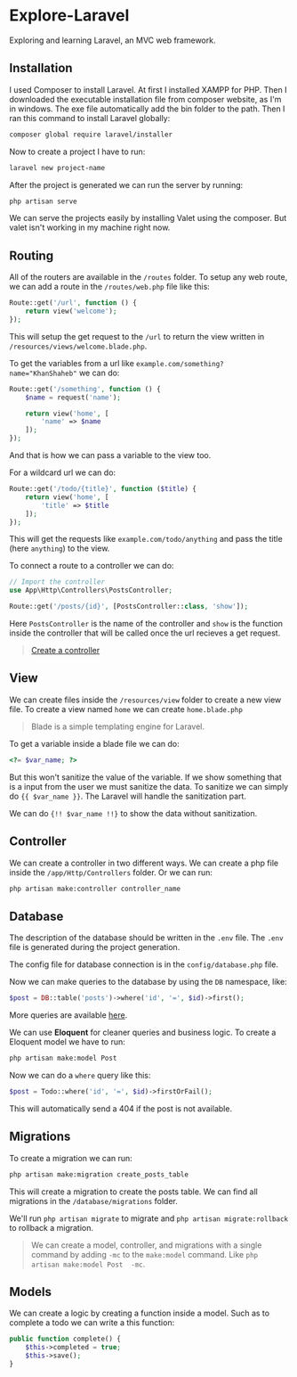 # Explore-Laravel

Exploring and learning Laravel, an MVC web framework.

## Installation

I used Composer to install Laravel. At first I installed XAMPP for PHP. Then I downloaded the executable installation file from composer website, as I'm in windows. The exe file automatically add the bin folder to the path. Then I ran this command to install Laravel globally:

```sh
composer global require laravel/installer
```

Now to create a project I have to run:

```sh
laravel new project-name
```

After the project is generated we can run the server by running:

```sh
php artisan serve
```

We can serve the projects easily by installing Valet using the composer. But valet isn't working in my machine right now.

## Routing

All of the routers are available in the `/routes` folder. To setup any web route, we can add a route in the `/routes/web.php` file like this:

```php
Route::get('/url', function () {
    return view('welcome');
});
```

This will setup the get request to the `/url` to return the view written in `/resources/views/welcome.blade.php`. 

To get the variables from a url like `example.com/something?name="KhanShaheb"` we can do:

```php
Route::get('/something', function () {
    $name = request('name');

    return view('home', [
        'name' => $name
    ]);
});
```

And that is how we can pass a variable to the view too.

For a wildcard url we can do:

```php
Route::get('/todo/{title}', function ($title) {
    return view('home', [
        'title' => $title
    ]);
});
```

This will get the requests like `example.com/todo/anything` and pass the title (here `anything`) to the view.

To connect a route to a controller we can do:

```php
// Import the controller
use App\Http\Controllers\PostsController;

Route::get('/posts/{id}', [PostsController::class, 'show']);
```

Here `PostsController` is the name of the controller and `show` is the function inside the controller that will be called once the url recieves a get request.

> [Create a controller](#controller)

## View

We can create files inside the `/resources/view` folder to create a new view file. To create a view named `home` we can create `home.blade.php`

> Blade is a simple templating engine for Laravel.

To get a variable inside a blade file we can do:

```php
<?= $var_name; ?>
```

But this won't sanitize the value of the variable. If we show something that is a input from the user we must sanitize the data. To sanitize we can simply do `{{ $var_name }}`. The Laravel will handle the sanitization part.

We can do `{!! $var_name !!}` to show the data without sanitization.

## Controller 

We can create a controller in two different ways. We can create a php file inside the `/app/Http/Controllers` folder. Or we can run:

```sh
php artisan make:controller controller_name
```

## Database

The description of the database should be written in the `.env` file. The `.env` file is generated during the project generation.

The config file for database connection is in the `config/database.php` file.

Now we can make queries to the database by using the `DB` namespace, like:

```php
$post = DB::table('posts')->where('id', '=', $id)->first();
```

More queries are available [here](https://laravel.com/docs/8.x/queries).

We can use **Eloquent** for cleaner queries and business logic. To create a Eloquent model we have to run:

```sh
php artisan make:model Post
```

Now we can do a `where` query like this:

```php
$post = Todo::where('id', '=', $id)->firstOrFail();
```

This will automatically send a 404 if the post is not available.

## Migrations

To create a migration we can run:

```sh
php artisan make:migration create_posts_table
```

This will create a migration to create the posts table. We can find all migrations in the `/database/migrations` folder.

We'll run `php artisan migrate` to migrate and `php artisan migrate:rollback` to rollback a migration.

> We can create a model, controller, and migrations with a single command by adding `-mc` to the `make:model` command. Like `php artisan make:model Post  -mc`.

## Models

We can create a logic by creating a function inside a model. Such as to complete a todo we can write a this function:

```php
public function complete() {
    $this->completed = true;
    $this->save();
}
```

